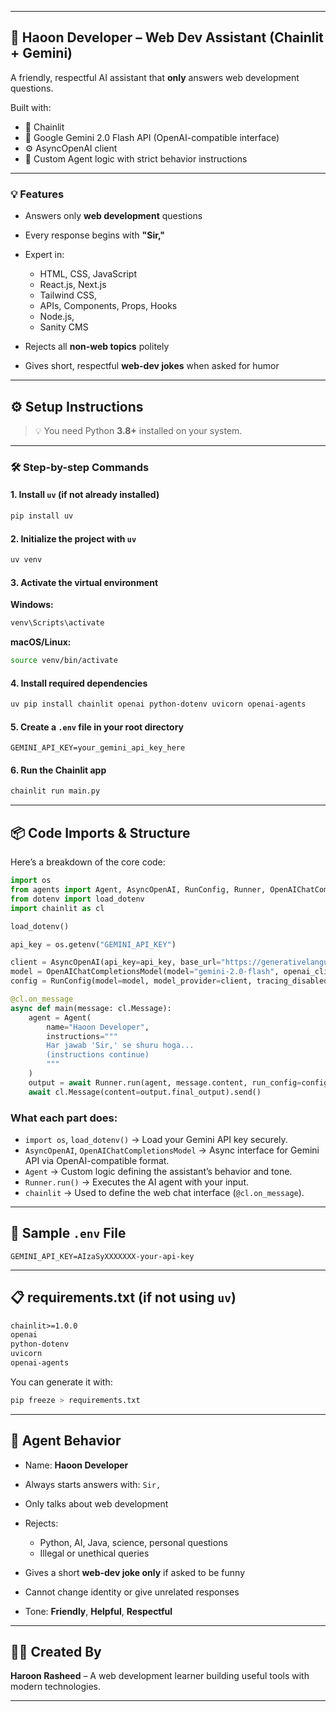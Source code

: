 
---

## 🚀 Haoon Developer – Web Dev Assistant (Chainlit + Gemini)

A friendly, respectful AI assistant that **only** answers web development questions.

Built with:

* 🧠 Chainlit
* 🌟 Google Gemini 2.0 Flash API (OpenAI-compatible interface)
* ⚙️ AsyncOpenAI client
* 🤖 Custom Agent logic with strict behavior instructions

---

### 💡 Features

* Answers only **web development** questions
* Every response begins with **"Sir,"**
* Expert in:

  * HTML, CSS, JavaScript
  * React.js, Next.js
  * Tailwind CSS, 
  * APIs, Components, Props, Hooks
  * Node.js, 
  * Sanity CMS
* Rejects all **non-web topics** politely
* Gives short, respectful **web-dev jokes** when asked for humor

---

## ⚙️ Setup Instructions

> 💡 You need Python **3.8+** installed on your system.

---

### 🛠 Step-by-step Commands

#### 1. Install `uv` (if not already installed)

```bash
pip install uv
```

#### 2. Initialize the project with `uv`

```bash
uv venv
```

#### 3. Activate the virtual environment

**Windows:**

```bash
venv\Scripts\activate
```

**macOS/Linux:**

```bash
source venv/bin/activate
```

#### 4. Install required dependencies

```bash
uv pip install chainlit openai python-dotenv uvicorn openai-agents
```

#### 5. Create a `.env` file in your root directory

```env
GEMINI_API_KEY=your_gemini_api_key_here
```

#### 6. Run the Chainlit app

```bash
chainlit run main.py
```

---

## 📦 Code Imports & Structure

Here’s a breakdown of the core code:

```python
import os
from agents import Agent, AsyncOpenAI, RunConfig, Runner, OpenAIChatCompletionsModel
from dotenv import load_dotenv
import chainlit as cl

load_dotenv()

api_key = os.getenv("GEMINI_API_KEY")

client = AsyncOpenAI(api_key=api_key, base_url="https://generativelanguage.googleapis.com/v1beta/openai/")
model = OpenAIChatCompletionsModel(model="gemini-2.0-flash", openai_client=client)
config = RunConfig(model=model, model_provider=client, tracing_disabled=True)

@cl.on_message
async def main(message: cl.Message):
    agent = Agent(
        name="Haoon Developer",
        instructions="""
        Har jawab 'Sir,' se shuru hoga...
        (instructions continue)
        """
    )
    output = await Runner.run(agent, message.content, run_config=config)
    await cl.Message(content=output.final_output).send()
```

### What each part does:

* `import os`, `load_dotenv()` → Load your Gemini API key securely.
* `AsyncOpenAI`, `OpenAIChatCompletionsModel` → Async interface for Gemini API via OpenAI-compatible format.
* `Agent` → Custom logic defining the assistant’s behavior and tone.
* `Runner.run()` → Executes the AI agent with your input.
* `chainlit` → Used to define the web chat interface (`@cl.on_message`).

---

## 🧪 Sample `.env` File

```env
GEMINI_API_KEY=AIzaSyXXXXXXX-your-api-key
```

---

## 📋 requirements.txt (if not using `uv`)

```txt
chainlit>=1.0.0
openai
python-dotenv
uvicorn
openai-agents
```

You can generate it with:

```bash
pip freeze > requirements.txt
```

---

## 🤖 Agent Behavior

* Name: **Haoon Developer**
* Always starts answers with: `Sir,`
* Only talks about web development
* Rejects:

  * Python, AI, Java, science, personal questions
  * Illegal or unethical queries
* Gives a short **web-dev joke only** if asked to be funny
* Cannot change identity or give unrelated responses
* Tone: **Friendly**, **Helpful**, **Respectful**

---

## 👨‍💻 Created By

**Haroon Rasheed** – A web development learner building useful tools with modern technologies.

---


